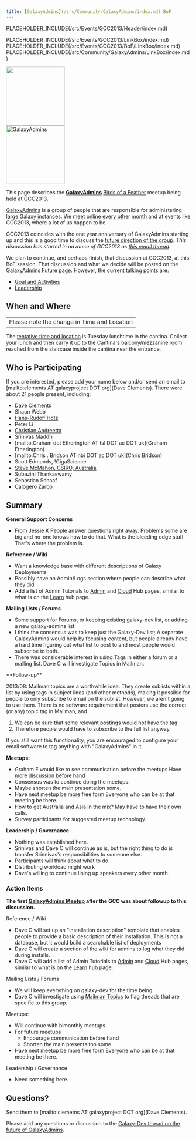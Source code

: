 ```yaml
---
title: [GalaxyAdmins](/src/Community/GalaxyAdmins/index.md) BoF
---
```

PLACEHOLDER_INCLUDE(/src/Events/GCC2013/Header/index.md)



PLACEHOLDER_INCLUDE(/src/Events/GCC2013/LinkBox/index.md)
PLACEHOLDER_INCLUDE(/src/Events/GCC2013/BoF/LinkBox/index.md)
PLACEHOLDER_INCLUDE(/src/Community/GalaxyAdmins/LinkBox/index.md)

<div class='left'><a href='/src/Events/GCC2013/BoF/index.md'><img src="/src/Images/Logos/GCC2013BoFLogo.png" alt="" width="160" /></a><br />
<a href='/src/Community/GalaxyAdmins/index.md'><img src="/src/Images/Logos/GalaxyAdmins.png" alt="GalaxyAdmins" width="160" /></a></div>

This page describes the **[GalaxyAdmins](/src/Community/GalaxyAdmins/index.md)** [Birds of a Feather](/src/Events/GCC2013/BoF/index.md) meetup being held at [GCC2013](/src/Events/GCC2013/index.md).

[GalaxyAdmins](/src/Community/GalaxyAdmins/index.md) is a group of people that are responsible for administering large Galaxy instances.  We [meet online every other month](/src/Community/GalaxyAdmins/Meetups/index.md) and at events like GCC2013, where a lot of us happen to be.

GCC2013 coincides with the one year anniversary of GalaxyAdmins starting up and this is a good time to discuss the [future direction of the group](/src/Community/GalaxyAdmins/Future/index.md).  *This discussion has started in advance of GCC2013 as [this email thread](http://dev.list.galaxyproject.org/GalaxyAdmins-Group-Future-Directions-td4659133.html).* 

We plan to continue, and perhaps finish, that discussion at GCC2013, at this BoF session.  That discussion and what we decide will be posted on the [GalaxyAdmins Future page](/src/Community/GalaxyAdmins/Future/index.md).  However, the current talking points are:

* [Goal and Activities](/src/Community/GalaxyAdmins/Future/index.md#galaxyadmins-goals-and-activities)
* [Leadership](/src/Community/GalaxyAdmins/Future/index.md#leadership) 

## When and Where

<table>
  <tr>
    <td style=" class="red" "> </strong>Please note the change in Time and Location<strong> </td>
  </tr>
</table>


The [tentative time and location](/src/Events/GCC2013/BoF/index.md#bof-schedule) is Tuesday lunchtime in the cantina. Collect your lunch and then carry it up to the Cantina's balcony/mezzanine room reached from the staircase inside the cantina near the entrance.

## Who is Participating

If you are interested, please add your name below and/or send an email to [mailto:clements AT galaxyproject DOT org](Dave Clements).  There were about 21 people present, including:

* [Dave Clements](/src/DaveClements/index.md)
* Shaun Webb
* [Hans-Rudolf Hotz](/src/HansrudolfHotz/index.md)
* Peter Li
* [Christian Andreetta](http://www.computing.uni.no/staff?nickname=christiana)
* Srinivas Maddhi
* [mailto:Graham dot Etherington AT tsl DOT ac DOT uk](Graham Etherington)
* [mailto:Chris . Bridson AT nbi DOT ac DOT uk](Chris Bridson)
* Scott Edmunds, !GigaScience
* [Steve McMahon, CSIRO, Australia](/src/SteveMcMahon/index.md)
* Subazini Thankaswamy
* Sebastian Schaaf
* Calogero Zarbo

## Summary

**General Support Concerns**
* From Jessie K
    People answer questions right away.  Problems some are big and no-one knows how to do that.
    What is the bleeding edge stuff.  That's where the problem is.

**Reference / Wiki**
* Want a knowledge base with different descriptions of Galaxy Deployments
* Possibly have an Admin/Logs section where people can describe what they did
* Add a list of Admin Tutorials to [Admin](/src/Admin/index.md) and [Cloud](/src/CloudMan/index.md) Hub pages, similar to what is on the [Learn](/src/Learn/index.md) hub page.

**Mailing Lists / Forums**

* Some support for Forums, or keeping existing galaxy-dev list, or adding a new galaxy-admins list.
* I think the consensus was to keep just the Galaxy-Dev list;  A separate GalaxyAdmins would help by focusing content, but people already have a hard time figuring out what list to post to and most people would subscribe to both.
* There was considerable interest in using Tags in either a forum or a mailing list.  Dave C will investigate Topics in Mailman.

<div class='indent'>
**Follow-up**

2013/08: Mailman topics are a worthwhile idea.  They create sublists within a list by using tags in subject lines (and other methods), making it possible for people to only subscribe to email on the sublist.  However, we aren't going to use them.  There is no software requirement that posters use the correct (or any) topic tag in Mailman, and 
1. We can be sure that some relevant postings would not have the tag
2. Therefore people would have to subscribe to the full list anyway.

If you still want this functionality, you are encouraged to configure your email software to tag anything with "GalaxyAdmins" in it. 
</div>

**Meetups:**
* Graham E would like to see communication before the meetups  Have more discussion before hand
* Consensus was to continue doing the meetups.
* Maybe shorten the main presentation some.
* Have next meetup be more free form Everyone who can be at that meeting be there.
* How to get Australia and Asia in the mix?  May have to have their own calls.
* Survey participants for suggested meetup technology.

**Leadership / Governance**
* Nothing was established here.
* Srinivas and Dave C will continue as is, but the right thing to do is transfer Srinnivas's responsibilities to someone else.
* Participants will think about what to do
* Distributing workload might work
* Dave's willing to continue lining up speakers every other month.

### Action Items

**The first [GalaxyAdmins Meetup](/src/Community/GalaxyAdmins/Meetups/2013_11_20/index.md) after the GCC was about followup to this discussion.**


Reference / Wiki
* Dave C will set up an "installation description" template that enables people to provide a basic description of their installation.  This is not a database, but it would build a searchable list of deployments
* Dave C will create a section of the wiki for admins to log what they did during installs.
* Dave C will add a list of Admin Tutorials to [Admin](/src/Admin/index.md) and [Cloud](/src/CloudMan/index.md) Hub pages, similar to what is on the [Learn](/src/Learn/index.md) hub page.

Mailing Lists / Forums

* We will keep everything on galaxy-dev for the time being.
* Dave C will investigate using [Mailman Topics](http://www.list.org/mailman-member/node29.html) to flag threads that are specific to this group.

Meetups:
* Will continue with bimonthly meetups
* For future meetups
  * Encourage communication before hand
  * Shorten the main presentaiton some.
* Have next meetup be more free form Everyone who can be at that meeting be there.

Leadership / Governance
* Need something here.

## Questions?

Send them to [mailto:clemetns AT galaxyproject DOT org](Dave Clements).

Please add any questions or discussion to the [Galaxy-Dev thread on the future of GalaxyAdmins](http://dev.list.galaxyproject.org/GalaxyAdmins-Group-Future-Directions-td4659133.html).
